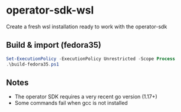 # operator-sdk-wsl

Create a fresh wsl installation ready to work with the operator-sdk

## Build & import (fedora35)
```powershell
Set-ExecutionPolicy -ExecutionPolicy Unrestricted -Scope Process
.\build-fedora35.ps1
```

## Notes
- The operator SDK requires a very recent go version (1.17+)
- Some commands fail when gcc is not installed

